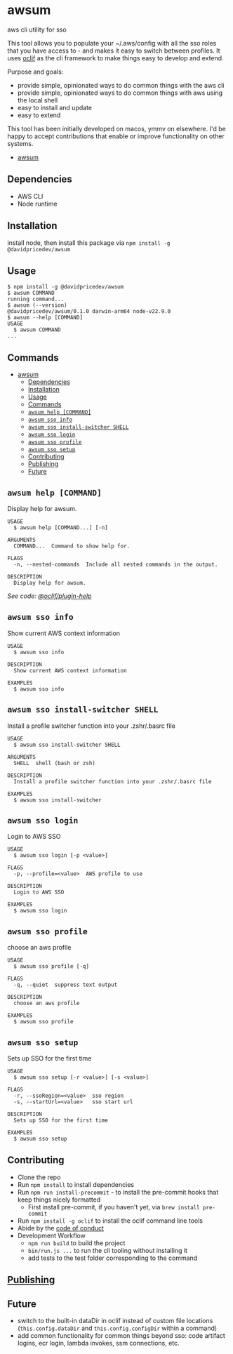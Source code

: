 # awsum

<!-- readme is partially auto-generated and the oclif generator doesn't follow the mdlint rules I'd prefer -->
<!-- markdownlint-disable MD040 -->

aws cli utility for sso

This tool allows you to populate your ~/.aws/config with all the sso roles that you have access to - and makes it easy to switch between profiles.
It uses [oclif](https://oclif.io/) as the cli framework to make things easy to develop and extend.

Purpose and goals:

- provide simple, opinionated ways to do common things with the aws cli
- provide simple, opinionated ways to do common things with aws using the local shell
- easy to install and update
- easy to extend

This tool has been initially developed on macos, ymmv on elsewhere.
I'd be happy to accept contributions that enable or improve functionality on other systems.

<!-- toc -->

- [awsum](#awsum)
<!-- tocstop -->

## Dependencies

- AWS CLI
- Node runtime

## Installation

install node, then install this package via `npm install -g @davidpricedev/awsum`

## Usage

<!-- usage -->

```sh-session
$ npm install -g @davidpricedev/awsum
$ awsum COMMAND
running command...
$ awsum (--version)
@davidpricedev/awsum/0.1.0 darwin-arm64 node-v22.9.0
$ awsum --help [COMMAND]
USAGE
  $ awsum COMMAND
...
```

<!-- usagestop -->

## Commands

<!-- commands -->

- [awsum](#awsum)
  - [Dependencies](#dependencies)
  - [Installation](#installation)
  - [Usage](#usage)
  - [Commands](#commands)
  - [`awsum help [COMMAND]`](#awsum-help-command)
  - [`awsum sso info`](#awsum-sso-info)
  - [`awsum sso install-switcher SHELL`](#awsum-sso-install-switcher-shell)
  - [`awsum sso login`](#awsum-sso-login)
  - [`awsum sso profile`](#awsum-sso-profile)
  - [`awsum sso setup`](#awsum-sso-setup)
  - [Contributing](#contributing)
  - [Publishing](#publishing)
  - [Future](#future)

## `awsum help [COMMAND]`

Display help for awsum.

```
USAGE
  $ awsum help [COMMAND...] [-n]

ARGUMENTS
  COMMAND...  Command to show help for.

FLAGS
  -n, --nested-commands  Include all nested commands in the output.

DESCRIPTION
  Display help for awsum.
```

_See code: [@oclif/plugin-help](https://github.com/oclif/plugin-help/blob/v6.2.11/src/commands/help.ts)_

## `awsum sso info`

Show current AWS context information

```
USAGE
  $ awsum sso info

DESCRIPTION
  Show current AWS context information

EXAMPLES
  $ awsum sso info
```

## `awsum sso install-switcher SHELL`

Install a profile switcher function into your .zshr/.basrc file

```
USAGE
  $ awsum sso install-switcher SHELL

ARGUMENTS
  SHELL  shell (bash or zsh)

DESCRIPTION
  Install a profile switcher function into your .zshr/.basrc file

EXAMPLES
  $ awsum sso install-switcher
```

## `awsum sso login`

Login to AWS SSO

```
USAGE
  $ awsum sso login [-p <value>]

FLAGS
  -p, --profile=<value>  AWS profile to use

DESCRIPTION
  Login to AWS SSO

EXAMPLES
  $ awsum sso login
```

## `awsum sso profile`

choose an aws profile

```
USAGE
  $ awsum sso profile [-q]

FLAGS
  -q, --quiet  suppress text output

DESCRIPTION
  choose an aws profile

EXAMPLES
  $ awsum sso profile
```

## `awsum sso setup`

Sets up SSO for the first time

```
USAGE
  $ awsum sso setup [-r <value>] [-s <value>]

FLAGS
  -r, --ssoRegion=<value>  sso region
  -s, --startUrl=<value>   sso start url

DESCRIPTION
  Sets up SSO for the first time

EXAMPLES
  $ awsum sso setup
```

<!-- commandsstop -->

## Contributing

- Clone the repo
- Run `npm install` to install dependencies
- Run `npm run install-precommit` - to install the pre-commit hooks that keep things nicely formatted
  - First install pre-commit, if you haven't yet, via `brew install pre-commit`
- Run `npm install -g oclif` to install the oclif command line tools
- Abide by the [code of conduct](https://opensource.creativecommons.org/community/code-of-conduct/)
- Development Workflow
  - `npm run build` to build the project
  - `bin/run.js ...` to run the cli tooling without installing it
  - add tests to the test folder corresponding to the command

## [Publishing](./publishing.md)

## Future

- switch to the built-in dataDir in oclif instead of custom file locations (`this.config.dataDir` and `this.config.configDir` within a command)
- add common functionality for common things beyond sso: code artifact logins, ecr login, lambda invokes, ssm connections, etc.
